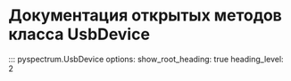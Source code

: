 # Документация открытых методов класса UsbDevice

::: pyspectrum.UsbDevice
    options:
        show_root_heading: true
        heading_level: 2
